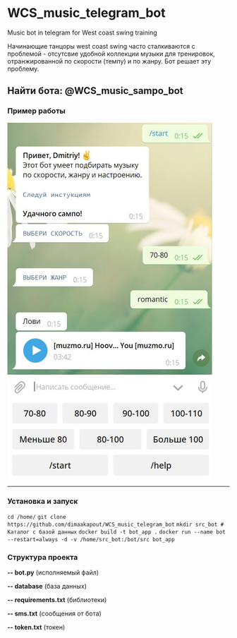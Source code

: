 # WCS_music_telegram_bot
Music bot in telegram for West coast swing training 

Начинающие танцоры west coast swing часто сталкиваются с проблемой - отсутсвие удобной коллекции музыки для тренировок, отранжированной по скорости (темпу) и по жанру. Бот решает эту проблему.

Найти бота: **@WCS_music_sampo_bot**
------------

### Пример работы
![](https://github.com/dimaakapout/WCS_music_telegram_bot/blob/master/example.JPG)

------------

### Установка и запуск
`cd /home/`
`git clone https://github.com/dimaakapout/WCS_music_telegram_bot`
`mkdir src_bot # Каталог с базой данных`
`docker build -t bot_app .`
`docker run --name bot --restart=always -d -v /home/src_bot:/bot/src bot_app`


### Структура проекта

**-- bot.py**  (исполняемый файл)

**-- database**  (база данных)

**-- requirements.txt**  (библиотеки)

**-- sms.txt**    (сообщения от бота)

**-- token.txt**    (токен)


